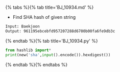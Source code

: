 {% tabs %}{% tab title='BJ_10934.md' %}

* Find SHA hash of given string

```txt
Input: Baekjoon
Output: 961195ebcebfd957207288d6700b00fa6fe9db3c
```

{% endtab %}{% tab title='BJ_10934.py' %}

```py
from hashlib import*
print(new('sha',input().encode()).hexdigest())
```

{% endtab %}{% endtabs %}
